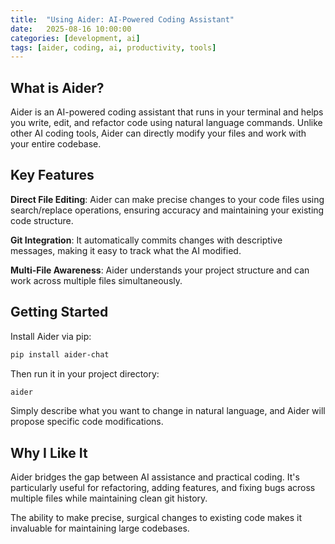```yaml
---
title:  "Using Aider: AI-Powered Coding Assistant"
date:   2025-08-16 10:00:00
categories: [development, ai]
tags: [aider, coding, ai, productivity, tools]
---
```


## What is Aider?

Aider is an AI-powered coding assistant that runs in your terminal and helps you write, edit, and refactor code using natural language commands. Unlike other AI coding tools, Aider can directly modify your files and work with your entire codebase.

## Key Features

**Direct File Editing**: Aider can make precise changes to your code files using search/replace operations, ensuring accuracy and maintaining your existing code structure.

**Git Integration**: It automatically commits changes with descriptive messages, making it easy to track what the AI modified.

**Multi-File Awareness**: Aider understands your project structure and can work across multiple files simultaneously.

## Getting Started

Install Aider via pip:
```bash
pip install aider-chat
```

Then run it in your project directory:
```bash
aider
```

Simply describe what you want to change in natural language, and Aider will propose specific code modifications.

## Why I Like It

Aider bridges the gap between AI assistance and practical coding. It's particularly useful for refactoring, adding features, and fixing bugs across multiple files while maintaining clean git history.

The ability to make precise, surgical changes to existing code makes it invaluable for maintaining large codebases.
